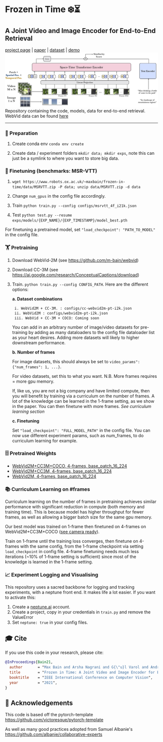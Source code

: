 # Frozen️ in Time ❄️️️️️⏳
A Joint Video and Image Encoder for End-to-End Retrieval
----
[project page](https://www.robots.ox.ac.uk/~vgg/research/frozen-in-time/) | [paper](https://arxiv.org/abs/2104.00650) | [dataset](https://github.com/m-bain/webvid) |  [demo](http://meru.robots.ox.ac.uk/frozen-in-time/)
![alt text](arch.jpg)
Repository containing the code, models, data for end-to-end retrieval. WebVid data can be found [here](https://m-bain.github.io/webvid-dataset/)

----
### 📝 Preparation 

1. Create conda env `conda env create`

2. Create data / experiment folders `mkdir data; mkdir exps`, note this can just be a symlink to where you want to store big data.


### 🔧 Finetuning (benchmarks: MSR-VTT)

1. `wget https://www.robots.ox.ac.uk/~maxbain/frozen-in-time/data/MSRVTT.zip -P data; unzip data/MSRVTT.zip -d data`

2. Change `num_gpus` in the config file accordingly. 

3. Train `python train.py --config configs/msrvtt_4f_i21k.json`

4. Test `python test.py --resume exps/models/{EXP_NAME}/{EXP_TIMESTAMP}/model_best.pth`

For finetuning a pretrained model, set `"load_checkpoint": "PATH_TO_MODEL"` in the config file.

### 🏋️‍️ Pretraining

1. Download WebVid-2M (see https://github.com/m-bain/webvid)

2. Download CC-3M (see https://ai.google.com/research/ConceptualCaptions/download)

3. Train. `python train.py --config CONFIG_PATH`. Here are the different options:
    
    **a. Dataset combinations**
    
        i. WebVid2M + CC-3M. : configs/cc-webvid2m-pt-i2k.json
        ii. WebVid2M : configs/webvid2m-pt-i2k.json
        iii. WebVid + CC-3M + COCO: Coming soon
        
    You can add in an arbitrary number of image/video datasets for pre-training by adding as many dataloaders to the config file dataloader list as your heart desires. Adding more datasets will likely to higher downstream performance. 
    
    **b. Number of frames**
    
    For image datasets, this should always be set to `video_params": {"num_frames": 1, ...}`.
    
    For video datasets, set this to what you want.
    N.B. More frames requires = more gpu memory.
    
    If, like us, you are not a big company and have limited compute, then you will benefit by training via a curriculum on the number of frames.
    A lot of the knowledge can be learned in the 1-frame setting, as we show in the paper. You can then finetune with more frames. *See curriculum learning section*
    
    **c. Finetuning**
    
    Set `"load_checkpoint": "FULL_MODEL_PATH"` in the config file. You can now use different experiment params, such as num_frames, to do curriculum learning for example.

### 🗄 Pretrained Weights


 * [WebVid2M+CC3M+COCO, 4-frames, base_patch_16_224](https://www.robots.ox.ac.uk/~maxbain/frozen-in-time/models/cc-webvid-2m-coco_stformer_b_16_224.pth.tar)
 * [WebVid2M+CC3M, 4-frames, base_patch_16_224](https://www.robots.ox.ac.uk/~maxbain/frozen-in-time/models/cc-webvid2m-4f_stformer_b_16_224.pth.tar)
 * [WebVid2M, 4-frames, base_patch_16_224](https://www.robots.ox.ac.uk/~maxbain/frozen-in-time/models/webvid2m-4f_stformer_b_16_224.pth.tar)

### 📚 Curriculum Learning on #frames
    
Curriculum learning on the number of frames in pretraining achieves similar performance with significant reduction in compute (both memory and training time). This is because model has higher throughput for fewer frames, as well as allowing a bigger batch size for the same gpu memory.

Our best model was trained on 1-frame then finetuned on 4-frames on WebVid2M+CC3M+COCO ([see camera ready](https://openaccess.thecvf.com/content/ICCV2021/papers/Bain_Frozen_in_Time_A_Joint_Video_and_Image_Encoder_for_ICCV_2021_paper.pdf)).

Train on 1-frame until the training loss converges, then finetune on 4-frames with the same config, from the 1-frame checkpoint via setting `load_checkpoint` in config file. 4-frame finetuning needs much less iterations (~10% of 1-frame setting is sufficient) since most of the knowledge is learned in the 1-frame setting.


###  📈 Experiment Logging and Visualising
This repository uses a sacred backbone for logging and tracking experiments, with a neptune front end. It makes life a lot easier.
If you want to activate this:
1. Create a [neptune.ai](https://neptune.ai) account.
2. Create a project, copy in your credentials in `train.py` and remove the ValueError
3. Set `neptune: true` in your config files.


## 🎓 Cite

If you use this code in your research, please cite:

```bibtex
@InProceedings{Bain21,
  author       = "Max Bain and Arsha Nagrani and G{\"u}l Varol and Andrew Zisserman",
  title        = "Frozen in Time: A Joint Video and Image Encoder for End-to-End Retrieval",
  booktitle    = "IEEE International Conference on Computer Vision",
  year         = "2021",
}
```


## 🙏 Acknowledgements

This code is based off the pytorch-template https://github.com/victoresque/pytorch-template

As well as many good practices adopted from Samuel Albanie's  https://github.com/albanie/collaborative-experts
